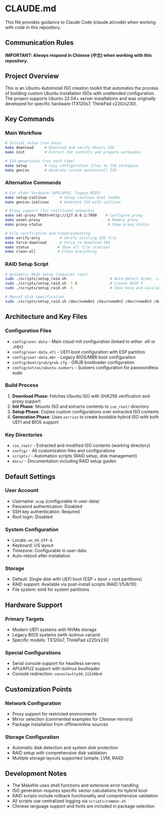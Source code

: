 # CLAUDE.md

This file provides guidance to Claude Code (claude.ai/code) when working with code in this repository.

## Communication Rules

**IMPORTANT: Always respond in Chinese (中文) when working with this repository.**

## Project Overview

This is an Ubuntu AutoInstall ISO creation toolkit that automates the process of building custom Ubuntu installation ISOs with unattended configuration. The project supports Ubuntu 22.04+ server installations and was originally developed for specific hardware (TX120s7, ThinkPad x220/x230).

## Key Commands

### Main Workflow
```bash
# Initial setup (run once)
make download     # Download and verify Ubuntu ISO
make init         # Extract ISO contents and prepare workspace

# ISO generation (run each time)
make setup        # Copy configuration files to ISO workspace
make geniso       # Generate custom autoinstall ISO
```

### Alternative Commands
```bash
# For older hardware (APU/APU2, legacy BIOS)
make setup-isolinux      # Setup isolinux boot loader
make geniso-isolinux     # Generate ISO with isolinux

# Proxy support (for restricted networks)
make set-proxy PROXY=http://127.0.0.1:7890    # Configure proxy
make unset-proxy                               # Remove proxy
make proxy-status                              # Show proxy status

# File verification and troubleshooting
make verify-only         # Verify existing ISO file
make force-download      # Force re-download ISO
make status             # Show all file statuses
make clean-all          # Clean everything
```

### RAID Setup Script
```bash
# Automatic RAID setup (requires root)
sudo ./scripts/setup_raid.sh                    # Auto-detect disks, create RAID 6
sudo ./scripts/setup_raid.sh -l 5               # Create RAID 5
sudo ./scripts/setup_raid.sh -h                 # Show help and available disks

# Manual disk specification
sudo ./scripts/setup_raid.sh /dev/nvme0n1 /dev/nvme0n2 /dev/nvme0n3 /dev/nvme0n4
```

## Architecture and Key Files

### Configuration Files
- `config/user-data` - Main cloud-init configuration (linked to either .efi or .mbr)
- `config/user-data.efi` - UEFI boot configuration with ESP partition
- `config/user-data.mbr` - Legacy BIOS/MBR boot configuration
- `config/boot/grub/grub.cfg` - GRUB bootloader configuration
- `config/extras/ubuntu.sudoers` - Sudoers configuration for passwordless sudo

### Build Process
1. **Download Phase**: Fetches Ubuntu ISO with SHA256 verification and proxy support
2. **Init Phase**: Mounts ISO and extracts contents to `iso_root/` directory
3. **Setup Phase**: Copies custom configurations over extracted ISO contents
4. **Generation Phase**: Uses `xorriso` to create bootable hybrid ISO with both UEFI and BIOS support

### Key Directories
- `iso_root/` - Extracted and modified ISO contents (working directory)
- `config/` - All customization files and configurations
- `scripts/` - Automation scripts (RAID setup, disk management)
- `docs/` - Documentation including RAID setup guides

## Default Settings

### User Account
- Username: `acap` (configurable in user-data)
- Password authentication: Disabled
- SSH key authentication: Required
- Root login: Disabled

### System Configuration
- Locale: `en_US.UTF-8`
- Keyboard: US layout
- Timezone: Configurable in user-data
- Auto-reboot after installation

### Storage
- Default: Single disk with UEFI boot (ESP + boot + root partitions)
- RAID support: Available via post-install scripts (RAID 1/5/6/10)
- File system: ext4 for system partitions

## Hardware Support

### Primary Targets
- Modern UEFI systems with NVMe storage
- Legacy BIOS systems (with isolinux variant)
- Specific models: TX120s7, ThinkPad x220/x230

### Special Configurations
- Serial console support for headless servers
- APU/APU2 support with isolinux bootloader
- Console redirection: `console=ttyS0,115200n8`

## Customization Points

### Network Configuration
- Proxy support for restricted environments
- Mirror selection (commented examples for Chinese mirrors)
- Package installation from offline/online sources

### Storage Configuration
- Automatic disk detection and system disk protection
- RAID setup with comprehensive disk validation
- Multiple storage layouts supported (simple, LVM, RAID)

## Development Notes

- The Makefile uses shell functions and extensive error handling
- ISO generation requires specific sector calculations for hybrid boot
- RAID scripts include rollback functionality and comprehensive validation
- All scripts use centralized logging via `scripts/common.sh`
- Chinese language support and fonts are included in package selection